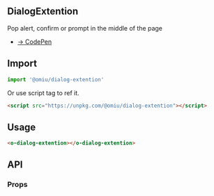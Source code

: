 ## DialogExtention

Pop alert, confirm or prompt in the middle of the page

* [→ CodePen](https://codepen.io/omijs/pen/GRpOBmL)

## Import

```js
import '@omiu/dialog-extention'
```

Or use script tag to ref it.


```html
<script src="https://unpkg.com/@omiu/dialog-extention"></script>
```

## Usage

```html
<o-dialog-extention></o-dialog-extention>
```

## API

### Props

```tsx

```


